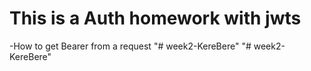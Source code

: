 # This is a Auth homework with jwts

-How to get Bearer from a request
"# week2-KereBere" 
"# week2-KereBere" 

